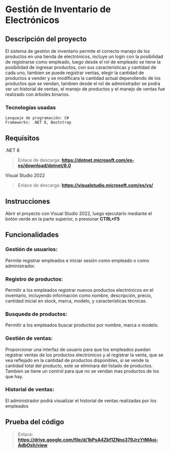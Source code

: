 # Gestión de Inventario de Electrónicos

## Descripción del proyecto

El sistema de gestión de inventario permite el correcto manejo de los productos
en una tienda de electrónicos, incluye un login con la posibilidad de registrarse como
empleado, luego desde el rol de empleado se tiene la posibilidad de ingresar productos, con sus
caracteristicas y cantidad de cada uno, tambien se puede registrar ventas, elegir la cantidad de 
productos a vender y se modificara la cantidad actual dependiendo de los productos que se vendan,
tambien desde el rol de administrador se podra ver un historial de ventas, el manejo de productos y el 
manejo de ventas fue realizado con árboles binarios.

### Tecnologías usadas

```
Lenguaje de programación: C#
Frameworks: .NET 8, Bootstrap
```

## Requisitos

.NET 8
> Enlace de descarga: **https://dotnet.microsoft.com/es-es/download/dotnet/8.0**

Visual Studio 2022
> Enlace de descarga: **https://visualstudio.microsoft.com/es/vs/**

## Instrucciones

Abrir el proyecto con Visual Studio 2022, luego ejecutarlo mediante el botón verde en la 
parte superior, o presionar **CTRL+F5**

## Funcionalidades

### Gestión de usuarios: 

Permite registrar empleados e iniciar sesión como empleado o como administrador.

### Registro de productos: 

Permitir a los empleados registrar nuevos productos 
electrónicos en el inventario, incluyendo información como nombre, descripción, 
precio, cantidad inicial en stock, marca, modelo, y características técnicas.

### Busqueda de productos: 

Permitir a los empleados buscar productos por nombre, marca o modelo.

### Gestión de ventas: 

Proporcionar una interfaz de usuario para que los empleados 
puedan registrar ventas de los productos electrónicos y al registrar la
venta, que se vea reflejado en la cantidad de productos disponibles, si se vende la
cantidad total del producto, este se eliminara del listado de productos. Tambien se tiene
un control para que no se vendan mas productos de los que hay.

### Historial de ventas: 

El administrador podrá visualizar el historial de ventas realizadas por los empleados

## Prueba del código

> Enlace: **https://drive.google.com/file/d/1bPsA4Zkf1ZNno379JrzYtMAoj-AdbOsh/view**